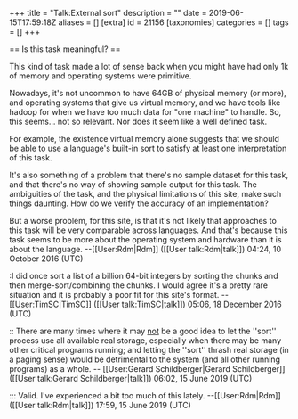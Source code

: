 +++
title = "Talk:External sort"
description = ""
date = 2019-06-15T17:59:18Z
aliases = []
[extra]
id = 21156
[taxonomies]
categories = []
tags = []
+++

== Is this task meaningful? ==

This kind of task made a lot of sense back when you might have had only 1k of memory and operating systems were primitive.

Nowadays, it's not uncommon to have 64GB of physical memory (or more), and operating systems that give us virtual memory, and we have tools like hadoop for when we have too much data for "one machine" to handle. So, this seems... not so relevant. Nor does it seem like a well defined task.

For example, the existence virtual memory alone suggests that we should be able to use a language's built-in sort to satisfy at least one interpretation of this task.

It's also something of a problem that there's no sample dataset for this task, and that there's no way of showing sample output for this task. The ambiguities of the task, and the physical limitations of this site, make such things daunting. How do we verify the accuracy of an implementation?

But a worse problem, for this site, is that it's not likely that approaches to this task will be very comparable across languages. And that's because this task seems to be more about the operating system and hardware than it is about the language. --[[User:Rdm|Rdm]] ([[User talk:Rdm|talk]]) 04:24, 10 October 2016 (UTC)

:I did once sort a list of a billion 64-bit integers by sorting the chunks and then merge-sort/combining the chunks. I would agree it's a pretty rare situation and it is probably a poor fit for this site's format. --[[User:TimSC|TimSC]] ([[User talk:TimSC|talk]]) 05:06, 18 December 2016 (UTC)

:: There are many times where it may <u>not</u> be a good idea to let the   ''sort''   process use all available real storage, especially when there may be many other critical programs running;   and letting the   ''sort''   thrash real storage   (in a paging sense)   would be detrimental to the system   (and all other running programs)   as a whole.     -- [[User:Gerard Schildberger|Gerard Schildberger]] ([[User talk:Gerard Schildberger|talk]]) 06:02, 15 June 2019 (UTC)

::: Valid. I've experienced a bit too much of this lately. --[[User:Rdm|Rdm]] ([[User talk:Rdm|talk]]) 17:59, 15 June 2019 (UTC)
